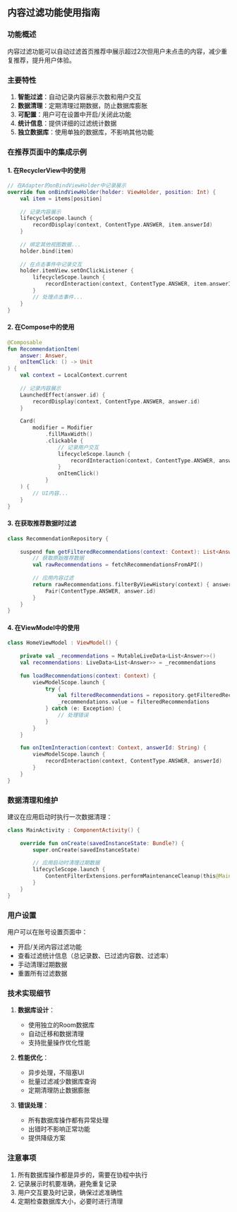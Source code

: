 ## 内容过滤功能使用指南

### 功能概述
内容过滤功能可以自动过滤首页推荐中展示超过2次但用户未点击的内容，减少重复推荐，提升用户体验。

### 主要特性
1. **智能过滤**：自动记录内容展示次数和用户交互
2. **数据清理**：定期清理过期数据，防止数据库膨胀
3. **可配置**：用户可在设置中开启/关闭此功能
4. **统计信息**：提供详细的过滤统计数据
5. **独立数据库**：使用单独的数据库，不影响其他功能

### 在推荐页面中的集成示例

#### 1. 在RecyclerView中的使用

```kotlin
// 在Adapter的onBindViewHolder中记录展示
override fun onBindViewHolder(holder: ViewHolder, position: Int) {
    val item = items[position]
    
    // 记录内容展示
    lifecycleScope.launch {
        recordDisplay(context, ContentType.ANSWER, item.answerId)
    }
    
    // 绑定其他视图数据...
    holder.bind(item)
    
    // 在点击事件中记录交互
    holder.itemView.setOnClickListener {
        lifecycleScope.launch {
            recordInteraction(context, ContentType.ANSWER, item.answerId)
        }
        // 处理点击事件...
    }
}
```

#### 2. 在Compose中的使用

```kotlin
@Composable
fun RecommendationItem(
    answer: Answer,
    onItemClick: () -> Unit
) {
    val context = LocalContext.current
    
    // 记录内容展示
    LaunchedEffect(answer.id) {
        recordDisplay(context, ContentType.ANSWER, answer.id)
    }
    
    Card(
        modifier = Modifier
            .fillMaxWidth()
            .clickable {
                // 记录用户交互
                lifecycleScope.launch {
                    recordInteraction(context, ContentType.ANSWER, answer.id)
                }
                onItemClick()
            }
    ) {
        // UI内容...
    }
}
```

#### 3. 在获取推荐数据时过滤

```kotlin
class RecommendationRepository {
    
    suspend fun getFilteredRecommendations(context: Context): List<Answer> {
        // 获取原始推荐数据
        val rawRecommendations = fetchRecommendationsFromAPI()
        
        // 应用内容过滤
        return rawRecommendations.filterByViewHistory(context) { answer ->
            Pair(ContentType.ANSWER, answer.id)
        }
    }
}
```

#### 4. 在ViewModel中的使用

```kotlin
class HomeViewModel : ViewModel() {
    
    private val _recommendations = MutableLiveData<List<Answer>>()
    val recommendations: LiveData<List<Answer>> = _recommendations
    
    fun loadRecommendations(context: Context) {
        viewModelScope.launch {
            try {
                val filteredRecommendations = repository.getFilteredRecommendations(context)
                _recommendations.value = filteredRecommendations
            } catch (e: Exception) {
                // 处理错误
            }
        }
    }
    
    fun onItemInteraction(context: Context, answerId: String) {
        viewModelScope.launch {
            recordInteraction(context, ContentType.ANSWER, answerId)
        }
    }
}
```

### 数据清理和维护

建议在应用启动时执行一次数据清理：

```kotlin
class MainActivity : ComponentActivity() {
    
    override fun onCreate(savedInstanceState: Bundle?) {
        super.onCreate(savedInstanceState)
        
        // 应用启动时清理过期数据
        lifecycleScope.launch {
            ContentFilterExtensions.performMaintenanceCleanup(this@MainActivity)
        }
    }
}
```

### 用户设置

用户可以在账号设置页面中：
- 开启/关闭内容过滤功能
- 查看过滤统计信息（总记录数、已过滤内容数、过滤率）
- 手动清理过期数据
- 重置所有过滤数据

### 技术实现细节

1. **数据库设计**：
   - 使用独立的Room数据库
   - 自动迁移和数据清理
   - 支持批量操作优化性能

2. **性能优化**：
   - 异步处理，不阻塞UI
   - 批量过滤减少数据库查询
   - 定期清理防止数据膨胀

3. **错误处理**：
   - 所有数据库操作都有异常处理
   - 出错时不影响正常功能
   - 提供降级方案

### 注意事项

1. 所有数据库操作都是异步的，需要在协程中执行
2. 记录展示时机要准确，避免重复记录
3. 用户交互要及时记录，确保过滤准确性
4. 定期检查数据库大小，必要时进行清理
